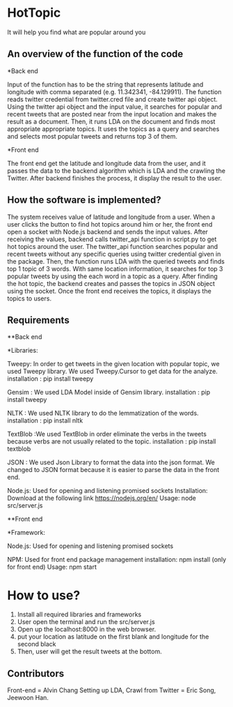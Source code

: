 # HotTopic

It will help you find what are popular around you

## An overview of the function of the code

*Back end

Input of the function has to be the string that represents latitude and longitude with comma separated (e.g. 11.342341, -84.129911). The function reads twitter credential from twitter.cred file and create twitter api object. Using the twitter api object and the input value, it searches for popular and recent tweets that are posted near from the input location and makes the result as a document. Then, it runs LDA on the document and finds most appropriate appropriate topics. It uses the topics as a query and searches and selects most popular tweets and returns top 3 of them. 

*Front end

The front end get the latitude and longitude data from the user, and it passes the data to the backend algorithm which is LDA and the crawling the Twitter. After backend finishes the process, it display the result to the user. 

## How the software is implemented?
The system receives value of latitude and longitude from a user. When a user clicks the button to find hot topics around him or her, the front end open a socket with Node.js backend and sends the input values. After receiving the values, backend calls twitter_api function in script.py to get hot topics around the user. The twitter_api function searches popular and recent tweets without any specific queries using twitter credential given in the package. Then, the function runs LDA with the queried tweets and finds top 1 topic of 3 words. With same location information, it searches for top 3 popular tweets by using the each word in a topic as a query. After finding the hot topic, the backend creates and passes the topics in JSON object using the socket. Once the front end receives the topics, it displays the topics to users. 

## Requirements
**Back end

*Libraries:

Tweepy: In order to get tweets in the given location with popular topic, we used Tweepy library. We used Tweepy.Cursor to get data for the analyze. 
installation : pip install tweepy

Gensim : We used LDA Model inside of Gensim library. 
installation : pip install tweepy

NLTK : We used NLTK library to do the lemmatization of the words. 
installation : pip install nltk

TextBlob :We used TextBlob in order eliminate the verbs in the tweets because verbs are not usually related to the topic. 
installation : pip install textblob

JSON : We used Json Library to format the data into the json format. We changed to JSON format because it is easier to parse the data in the front end. 

Node.js: Used for opening and listening promised sockets
Installation: Download at the following link
              https://nodejs.org/en/
Usage: node src/server.js


**Front end

*Framework:

Node.js: Used for opening and listening promised sockets

NPM: Used for front end package management
installation: npm install (only for front end)
Usage: npm start

# How to use?
1. Install all required libraries and frameworks
2. User open the terminal and run the src/server.js 
3. Open up the localhost:8000 in the web browser. 
4. put your location as latitude on the first blank and longitude for the second black
5. Then, user will get the result tweets at the bottom. 


## Contributors
Front-end = Alvin Chang 
Setting up LDA, Crawl from Twitter = Eric Song, Jeewoon Han. 
